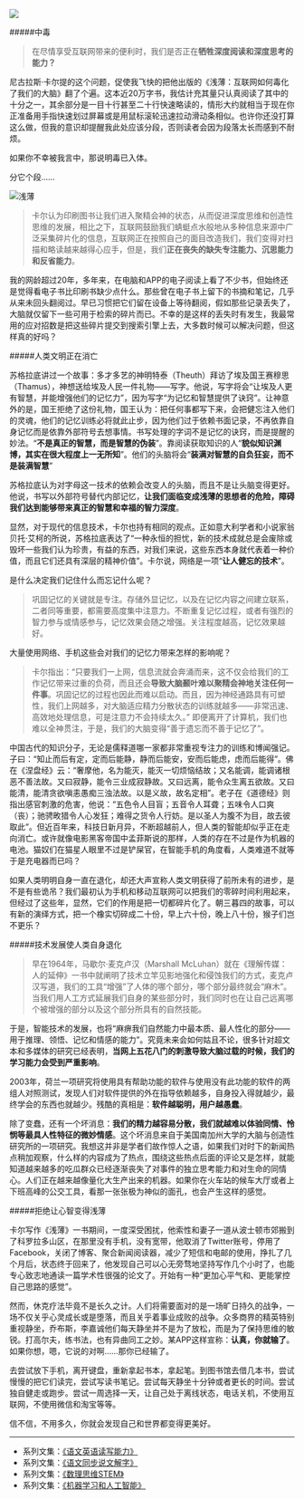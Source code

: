 ![](http://upload-images.jianshu.io/upload_images/275449-87dd7f0d1f9c4206.png?imageMogr2/auto-orient/strip%7CimageView2/2/w/1240)

#####中毒

>在尽情享受互联网带来的便利时，我们是否正在**牺牲深度阅读和深度思考的能力？**

尼古拉斯·卡尔提的这个问题，促使我飞快的把他出版的《浅薄：互联网如何毒化了我们的大脑》翻了个遍。这本近20万字书，我估计充其量只认真阅读了其中的十分之一，其余部分是一目十行甚至二十行快速略读的，情形大约就相当于现在你正准备用手指快速划过屏幕或是用鼠标滚轮迅速拉动滑动条相似。也许你还没打算这么做，但我的意识却提醒我此处应该分段，否则读者会因为段落太长而感到不耐烦。

如果你不幸被我言中，那说明毒已入体。

分它个段……

![浅薄](http://upload-images.jianshu.io/upload_images/275449-acc7131abeabb100.png?imageMogr2/auto-orient/strip%7CimageView2/2/w/1240)


>卡尔认为印刷图书让我们进入聚精会神的状态，从而促进深度思维和创造性思维的发展，相比之下，互联网鼓励我们蜻蜓点水般地从多种信息来源中广泛采集碎片化的信息，互联网正在按照自己的面目改造我们，我们变得对扫描和略读越来越得心应手，但是，我们**正在丧失的缺失专注能力、沉思能力和反省能力**。

我的网龄超过20年，多年来，在电脑和APP的电子阅读上看了不少书，但始终还是觉得看电子书比印刷书缺少点什么。那些曾在电子书上留下的书摘和笔记，几乎从来未回头翻阅过。早已习惯把它们留在设备上等待翻阅，假如那些记录丢失了，大脑就仅留下一些可用于检索的碎片而已。不幸的是这样的丢失时有发生，我最常用的应对招数是把这些碎片提交到搜索引擎上去，大多数时候可以解决问题，但这样真的好吗？

#####人类文明正在消亡

苏格拉底讲过一个故事：多才多艺的神明特泰（Theuth）拜访了埃及国王赛穆思（Thamus），神想送给埃及人民一件礼物——写字。他说，写字将会“让埃及人更有智慧，并能增强他们的记忆力”，因为写字“为记忆和智慧提供了诀窍”。让神意外的是，国王拒绝了这份礼物，国王认为：把任何事都写下来，会把健忘注入他们的灵魂，他们的记忆训练必将就此止步，因为他们过于依赖书面记录，不再依靠自身记忆而是依靠外部符号去想事情。书写处理的字词不是记忆的诀窍，而是提醒的妙法。“**不是真正的智慧，而是智慧的伪装**”。靠阅读获取知识的人“**貌似知识渊博，其实在很大程度上一无所知**”。他们的头脑将会“**装满对智慧的自负狂妄，而不是装满智慧**”

苏格拉底认为对字母这一技术的依赖会改变人的头脑，而且不是让头脑变得更好。他说，书写以外部符号替代内部记忆，**让我们面临变成浅薄的思想者的危险，障碍我们达到能够带来真正的智慧和幸福的智力深度**。

显然，对于现代的信息技术，卡尔也持有相同的观点。正如意大利学者和小说家翁贝托·艾柯的所说，苏格拉底表达了“一种永恒的担忧，新的技术成就总是会废除或毁坏一些我们认为珍贵，有益的东西，对我们来说，这些东西本身就代表着一种价值，而且它们还具有深层的精神价值”。卡尔说，网络是一项“**让人健忘的技术**”。

是什么决定我们记住什么而忘记什么呢？

>巩固记忆的关键就是专注。存储外显记忆，以及在记忆内容之间建立联系，二者同等重要，都需要高度集中注意力。不断重复记忆过程，或者有强烈的智力参与或情感参与，记忆效果会随之增强。关注程度越高，记忆效果越好。

大量使用网络、手机这些会对我们的记忆力带来怎样的影响呢？

>卡尔指出：“只要我们一上网，信息流就会奔涌而来，这不仅会给我们的工作记忆带来过重的负荷，而且还会**导致大脑颞叶难以聚精会神地关注任何一件事**。巩固记忆的过程也因此而难以启动。而且，因为神经通路具有可塑性，我们上网越多，对大脑适应精力分散状态的训练就越多——非常迅速、高效地处理信息，可是注意力不会持续太久。” 即便离开了计算机，我们也难以全神贯注，于是，我们的大脑变得“善于遗忘而不善于记忆了”。

中国古代的知识分子，无论是儒释道哪一家都非常重视专注力的训练和博闻强记。子曰：“知止而后有定，定而后能静，静而后能安，安而后能虑，虑而后能得”。佛在《涅盘经》云：“奢摩他，名为能灭，能灭一切烦恼结故；又名能调，能调诸根恶不善法故。又曰寂静，能令三业成寂静故。又曰远离，能令众生离五欲故。又曰能清，能清贪欲嗔恚愚痴三浊法故。以是义故，故名定相”。老子在《道德经》则指出感官刺激的危害，他说：“五色令人目盲；五音令人耳聋；五味令人口爽（丧）；驰骋畋猎令人心发狂；难得之货令人行妨。是以圣人为腹不为目，故去彼取此”。但近百年来，科技日新月异，不断超越前人，但人类的智能却似乎正在走向消亡。或许就像电影黑客帝国中孟菲斯说的那样，人类的存在不过是作为机器的电池。猫奴们在猫星人眼里不过是铲屎官，在智能手机的角度看，人类难道不就等于是充电器而已吗？

如果人类明明自身一直在退化，却还大声宣称人类文明获得了前所未有的进步，是不是有些诡吊？我们最初认为手机和移动互联网可以把我们的零碎时间利用起来，但经过了这些年，显然，它们的作用是把一切都碎片化了。朝三暮四的故事，可以有新的演绎方式，把一个橡实切碎成二十份，早上六十份，晚上八十份，猴子们岂不更乐？

#####技术发展使人类自身退化

>早在1964年，马歇尔·麦克卢汉（Marshall McLuhan）就在《理解传媒：人的延伸》一书中就阐明了技术立竿见影地强化和侵蚀我们的方式，麦克卢汉写道，我们的工具“增强”了人体的哪个部分，哪个部分最终就会“麻木”。当我们用人工方式延展我们自身的某些部分时，我们同时也在让自己远离哪个被增强的部分以及这个部分所具有的自然技能。

于是，智能技术的发展，也将“麻痹我们自然能力中最本质、最人性化的部分——用于推理、领悟、记忆和情感的能力”。究竟未来会如何姑且不论，很多针对超文本和多媒体的研究已经表明，**当网上五花八门的刺激导致大脑过载的时候，我们的学习能力会受到严重影响**。

2003年，荷兰一项研究将使用具有帮助功能的软件与使用没有此功能的软件的两组人对照测试，发现人们对软件提供的外在指导依赖越多，自身投入得就越少，最终学会的东西也就越少。残酷的真相是：**软件越聪明，用户越愚蠢**。

除了变蠢，还有一个坏消息：**我们的精力越容易分散，我们就越难以体验同情、怜悯等最具人性特征的微妙情感**。这个坏消息来自于美国南加州大学的大脑与创造性研究所的一项研究。我想这并非是学者们故作惊人之语，如果我们对时下的新闻热点稍加观察，什么样的内容成为了热点，围绕这些热点后面的评论又是怎样，就能知道越来越多的吃瓜群众已经逐渐丧失了对事件的独立思考能力和对生命的同情心。人们正在越来越像量化大生产出来的机器。如果你在火车站的候车大厅或者上下班高峰的公交工具，看那一张张极为神似的面孔，也会产生这样的感觉。

#####拒绝让心智变得浅薄

卡尔写作《浅薄》一书期间，一度深受困扰，他索性和妻子一道从波士顿市郊搬到了科罗拉多山区，在那里没有手机，没有宽带，他取消了Twitter账号，停用了Facebook，关闭了博客、聚合新闻阅读器，减少了短信和电邮的使用，挣扎了几个月后，状态终于回来了，他发现自己可以心无旁骛地坚持写作几个小时了，也能专心致志地通读一篇学术性很强的论文了。开始有一种“更加心平气和、更能掌控自己思路的感觉”。

然而，休克疗法毕竟不是长久之计。人们将需要面对的是一场旷日持久的战争，一场不仅关乎心灵成长或是堕落，而且关乎着事业成败的战争。众多商界的精英特别重视静坐，乔布斯，李嘉诚他们每天静坐并不是为了放松，而是为了保持思维的敏锐。打高尔夫，练书法，也有异曲同工之妙。某APP这样宣称：**认真，你就输了**。如果你想，嗯，它说的对啊……那你已经输了。

去尝试放下手机，离开键盘，重新拿起书本，拿起笔。到图书馆去借几本书，尝试慢慢的把它们读完，尝试写读书笔记。尝试每天静坐十分钟或者更长的时间。尝试独自健走或跑步。尝试一周选择一天，让自己处于离线状态，电话关机，不使用互联网，不使用微信和淘宝等等。

信不信，不用多久，你就会发现自己和世界都变得更美好。

-------
* 系列文集：[《语文英语读写能力》](http://www.jianshu.com/nb/8869173)
* 系列文集：[《语文同步说文解字》](http://www.jianshu.com/nb/6718880)
* 系列文集：[《数理思维STEM》](http://www.jianshu.com/nb/10476879)
* 系列文集：[《机器学习和人工智能》](http://www.jianshu.com/nb/14588113)
